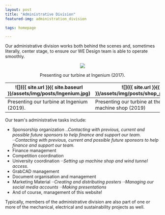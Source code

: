 ```yaml
---
layout: post
title: "Administrative Division"
featured-img: administration_division

tags: homepage

---
```



Our administrative division works both behind the scenes and, sometimes literally, center stage, to ensure our WE Design team is able to operate smoothly.



<p align="center">
  <img src="{{ site.url }}{{ site.baseurl }}/assets/img/posts/ingenium(2017).jpg">
</p>
<p align ="center">
  Presenting our turbine at Ingenium (2017).
</p>

|![]({{ site.url }}{{ site.baseurl }}/assets/img/posts/Ingenium.jpg)|![]({{ site.url }}{{ site.baseurl }}/assets/img/posts/shop_presentation_2019.jpg)|
|---|---|
|Presenting our turbine at Ingenium (2019).|Presenting our turbine at the University of Manitoba machine shop (2019)|

Our team's administrative tasks include:
  * Sponsorship organization
  ..*Contacting with previous, current and possible future sponsors to help finance and support our team.*
  ⋅⋅*Contacting with previous, current and possible future sponsors to help finance and support our team.*
  * Finance management
  * Competition coordination
  * University coordination
  ⋅⋅*Setting up machine shop and wind tunnel access.*
  * GrabCAD management
  * Document organisation and management
  * Marketing Material
  ⋅⋅*Creating and distributing posters*
  ⋅⋅*Managing our social media accounts*
  ⋅⋅*Making presentations*
  * And of course, management of this website!

Typically, members of the administrative division are also part of one or more of the mechanical, electrical and sustainability projects as well.


